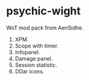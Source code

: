 psychic-wight
=============

WoT mod pack from AenSidhe.
1. XPM.
2. Scope with timer.
3. Infopanel.
4. Damage panel.
5. Session statistic.
6. DDar icons.
